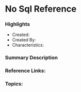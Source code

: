 # No Sql Reference

### Highlights

- Created:
- Created By:
- Characteristics:

### Summary Description

### Reference Links:

### Topics:
